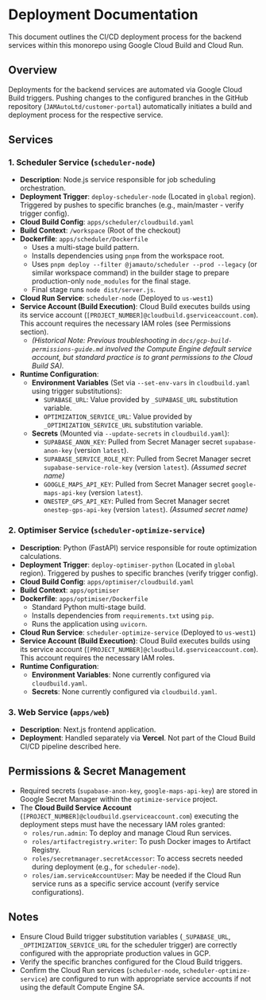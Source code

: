 # Deployment Documentation

This document outlines the CI/CD deployment process for the backend services within this monorepo using Google Cloud Build and Cloud Run.

## Overview

Deployments for the backend services are automated via Google Cloud Build triggers. Pushing changes to the configured branches in the GitHub repository (`JAMAutoLtd/customer-portal`) automatically initiates a build and deployment process for the respective service.

## Services

### 1. Scheduler Service (`scheduler-node`)

-   **Description**: Node.js service responsible for job scheduling orchestration.
-   **Deployment Trigger**: `deploy-scheduler-node` (Located in `global` region). Triggered by pushes to specific branches (e.g., main/master - verify trigger config).
-   **Cloud Build Config**: `apps/scheduler/cloudbuild.yaml`
-   **Build Context**: `/workspace` (Root of the checkout)
-   **Dockerfile**: `apps/scheduler/Dockerfile`
    -   Uses a multi-stage build pattern.
    -   Installs dependencies using `pnpm` from the workspace root.
    -   Uses `pnpm deploy --filter @jamauto/scheduler --prod --legacy` (or similar workspace command) in the builder stage to prepare production-only `node_modules` for the final stage.
    -   Final stage runs `node dist/server.js`.
-   **Cloud Run Service**: `scheduler-node` (Deployed to `us-west1`)
-   **Service Account (Build Execution)**: Cloud Build executes builds using its service account (`[PROJECT_NUMBER]@cloudbuild.gserviceaccount.com`). This account requires the necessary IAM roles (see Permissions section).
    -   *(Historical Note: Previous troubleshooting in `docs/gcp-build-permissions-guide.md` involved the Compute Engine default service account, but standard practice is to grant permissions to the Cloud Build SA).*
-   **Runtime Configuration**:
    -   **Environment Variables** (Set via `--set-env-vars` in `cloudbuild.yaml` using trigger substitutions):
        -   `SUPABASE_URL`: Value provided by `_SUPABASE_URL` substitution variable.
        -   `OPTIMIZATION_SERVICE_URL`: Value provided by `_OPTIMIZATION_SERVICE_URL` substitution variable.
    -   **Secrets** (Mounted via `--update-secrets` in `cloudbuild.yaml`):
        -   `SUPABASE_ANON_KEY`: Pulled from Secret Manager secret `supabase-anon-key` (version `latest`).
        -   `SUPABASE_SERVICE_ROLE_KEY`: Pulled from Secret Manager secret `supabase-service-role-key` (version `latest`). *(Assumed secret name)*
        -   `GOOGLE_MAPS_API_KEY`: Pulled from Secret Manager secret `google-maps-api-key` (version `latest`).
        -   `ONESTEP_GPS_API_KEY`: Pulled from Secret Manager secret `onestep-gps-api-key` (version `latest`). *(Assumed secret name)*

### 2. Optimiser Service (`scheduler-optimize-service`)

-   **Description**: Python (FastAPI) service responsible for route optimization calculations.
-   **Deployment Trigger**: `deploy-optimiser-python` (Located in `global` region). Triggered by pushes to specific branches (verify trigger config).
-   **Cloud Build Config**: `apps/optimiser/cloudbuild.yaml`
-   **Build Context**: `apps/optimiser`
-   **Dockerfile**: `apps/optimiser/Dockerfile`
    -   Standard Python multi-stage build.
    -   Installs dependencies from `requirements.txt` using `pip`.
    -   Runs the application using `uvicorn`.
-   **Cloud Run Service**: `scheduler-optimize-service` (Deployed to `us-west1`)
-   **Service Account (Build Execution)**: Cloud Build executes builds using its service account (`[PROJECT_NUMBER]@cloudbuild.gserviceaccount.com`). This account requires the necessary IAM roles.
-   **Runtime Configuration**:
    -   **Environment Variables**: None currently configured via `cloudbuild.yaml`.
    -   **Secrets**: None currently configured via `cloudbuild.yaml`.

### 3. Web Service (`apps/web`)

-   **Description**: Next.js frontend application.
-   **Deployment**: Handled separately via **Vercel**. Not part of the Cloud Build CI/CD pipeline described here.

## Permissions & Secret Management

-   Required secrets (`supabase-anon-key`, `google-maps-api-key`) are stored in Google Secret Manager within the `optimize-service` project.
-   The **Cloud Build Service Account** (`[PROJECT_NUMBER]@cloudbuild.gserviceaccount.com`) executing the deployment steps must have the necessary IAM roles granted:
    -   `roles/run.admin`: To deploy and manage Cloud Run services.
    -   `roles/artifactregistry.writer`: To push Docker images to Artifact Registry.
    -   `roles/secretmanager.secretAccessor`: To access secrets needed during deployment (e.g., for `scheduler-node`).
    -   `roles/iam.serviceAccountUser`: May be needed if the Cloud Run service runs as a specific service account (verify service configurations).

## Notes

-   Ensure Cloud Build trigger substitution variables (`_SUPABASE_URL`, `_OPTIMIZATION_SERVICE_URL` for the scheduler trigger) are correctly configured with the appropriate production values in GCP.
-   Verify the specific branches configured for the Cloud Build triggers.
-   Confirm the Cloud Run services (`scheduler-node`, `scheduler-optimize-service`) are configured to run with appropriate service accounts if not using the default Compute Engine SA. 
